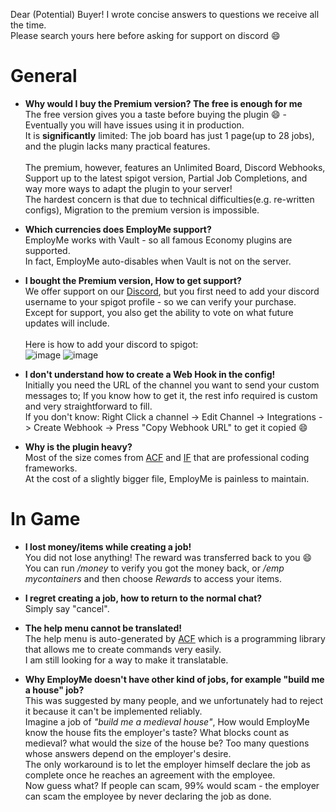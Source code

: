 Dear (Potential) Buyer! I wrote concise answers to questions we receive all the time.\
Please search yours here before asking for support on discord :smile:

# General
* **Why would I buy the Premium version? The free is enough for me**\
The free version gives you a taste before buying the plugin :smile: - Eventually you will have issues using it in production.\
It is **significantly** limited: The job board has just 1 page(up to 28 jobs), and the plugin lacks many practical features.\
\
The premium, however, features an Unlimited Board, Discord Webhooks, Support up to the latest spigot version, Partial Job Completions, and way more ways to adapt the plugin to your server!\
The hardest concern is that due to technical difficulties(e.g. re-written configs), Migration to the premium version is impossible.

* **Which currencies does EmployMe support?**\
EmployMe works with Vault - so all famous Economy plugins are supported.\
In fact, EmployMe auto-disables when Vault is not on the server.

* **I bought the Premium version, How to get support?**\
We offer support on our [Discord](https://discord.gg/Tm4F2v7xVE), but you first need to add your discord username to your spigot profile - so we can verify your purchase.\
Except for support, you also get the ability to vote on what future updates will include.\
\
Here is how to add your discord to spigot:\
![image](https://user-images.githubusercontent.com/69223217/194482246-c6804e85-6e46-4fd6-8227-d7ca85015007.png)
![image](https://user-images.githubusercontent.com/69223217/194482276-5d88228a-f8df-4352-95ad-a2e9bc7a8b4d.png)

* **I don't understand how to create a Web Hook in the config!**\
Initially you need the URL of the channel you want to send your custom messages to; If you know how to get it, the rest info required is custom and very straightforward to fill.\
If you don't know: Right Click a channel -> Edit Channel -> Integrations -> Create Webhook -> Press "Copy Webhook URL" to get it copied :smile:


* **Why is the plugin heavy?**\
Most of the size comes from [ACF](https://www.spigotmc.org/threads/acf-beta-annotation-command-framework.234266/) and [IF](https://www.spigotmc.org/resources/if-inventory-framework.57216/) that are professional coding frameworks.\
At the cost of a slightly bigger file, EmployMe is painless to maintain.


# In Game
* **I lost money/items while creating a job!**\
You did not lose anything! The reward was transferred back to you :smile:\
You can run _/money_ to verify you got the money back, or _/emp mycontainers_ and then choose _Rewards_ to access your items.

* **I regret creating a job, how to return to the normal chat?**\
Simply say "cancel".

* **The help menu cannot be translated!**\
The help menu is auto-generated by [ACF](https://www.spigotmc.org/threads/acf-beta-annotation-command-framework.234266/) which is a programming library that allows me to create commands very easily.\
I am still looking for a way to make it translatable.

* **Why EmployMe doesn't have other kind of jobs, for example "build me a house" job?**\
This was suggested by many people, and we unfortunately had to reject it because it can't be implemented reliably.\
Imagine a job of _"build me a medieval house"_, How would EmployMe know the house fits the employer's taste? What blocks count as medieval? what would the size of the house be? Too many questions whose answers depend on the employer's desire.\
The only workaround is to let the employer himself declare the job as complete once he reaches an agreement with the employee.\
Now guess what? If people can scam, 99% would scam - the employer can scam the employee by never declaring the job as done.
